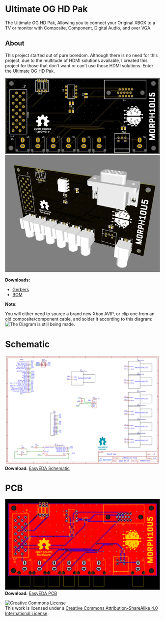 # Ultimate OG HD Pak
The Ultimate OG HD Pak, Allowing you to connect your Original XBOX to a TV or monitor with Composite, Component, Digital Audio, and over VGA.

## About
This project started out of pure boredom. Although there is no need for this project, due to the multitude of HDMI solutions available,
I created this project for those that don't want or can't use those HDMI solutions. Enter the Ultimate OG HD Pak.

![Bare PCB](/images/Bare.PNG) ![3D PCB](/images/3D.PNG)

**Downloads:**
* [Gerbers](/Files/Gerber_OGHD-Pak_2020-07-15_14-35-15.zip)
* [BOM](/Files/BOM.csv)

**Note:**

You will either need to source a brand new Xbox AVIP, or clip one from an old composite/component cable, and solder it according to this diagram:
![The Diagram is still being made.](/images/#.png)

# Schematic
![Schematic Image](/images/OGHDPakSchematic.png)
**Download:**
[EasyEDA Schematic](/Files/Schematic.json)

# PCB
![PCB Image](/images/PCB.png)
**Download:**
[EasyEDA PCB](/Files/PCB.json)


<a rel="license" href="http://creativecommons.org/licenses/by-sa/4.0/"><img alt="Creative Commons License" style="border-width:0" src="https://i.creativecommons.org/l/by-sa/4.0/88x31.png" /></a><br />This work is licensed under a <a rel="license" href="http://creativecommons.org/licenses/by-sa/4.0/">Creative Commons Attribution-ShareAlike 4.0 International License</a>.
